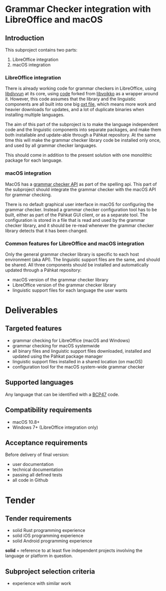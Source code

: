 # Grammar Checker integration with LibreOffice and macOS

## Introduction

This subproject contains two parts:

1. LibreOffice integration
2. macOS integration

### LibreOffice integration

There is already working code for grammar checkers in LibreOffice, using [libdivvun](https://github.com/divvun/libdivvun) at its core, using [code](https://github.com/divvun/libreoffice-divvun) forked from [libvoikko](https://github.com/voikko/corevoikko) as a wrapper around it. However, this code assumes that the library and the linguistic components are all built into one big [oxt file](https://wiki.openoffice.org/wiki/Documentation/DevGuide/Extensions/File_Format), which means more work and heavier downloads for updates, and a lot of duplicate binaries when installing multiple languages.

The aim of this part of the subproject is to make the language independent code and the linguistic components into separate packages, and make them both installable and update-able through a Páhkat repository. At the same time this will make the grammar checker library code be installed only once, and used by all grammar checker languages.

This should come in addition to the present solution with one monolithic package for each language.

### macOS integration

MacOS has a [grammar checker API](https://developer.apple.com/documentation/foundation/nsspellserverdelegate) as part of the spelling api. This part of the subproject should integrate the grammar checker with the macOS API for grammar checking.

There is no default graphical user interface in macOS for configuring the grammar checker. Instead a grammar checker configuration tool has to be built, either as part of the Páhkat GUI client, or as a separate tool. The configuration is stored in a file that is read and used by the grammar checker library, and it should be re-read whenever the grammar checker library detects that it has been changed.

### Common features for LibreOffice and macOS integration

Only the general grammar checker library is specific to each host environment (aka API). The linguistic support files are the same, and should be shared. All three components should be installed and automatically updated through a Páhkat repository:

* macOS version of the grammar checker library
* LibreOffice version of the grammar checker library
* linguistic support files for each language the user wants

# Deliverables

## Targeted features

* grammar checking for LibreOffice (macOS and Windows)
* grammar checking for macOS systemwide
* all binary files and linguistic support files downloaded, installed and updated using the Páhkat package manager
* linguistic support files installed in a shared location (on macOS)
* configuration tool for the macOS system-wide grammar checker

## Supported languages

Any language that can be identified with a [BCP47](https://tools.ietf.org/html/bcp47) code.

## Compatibility requirements

* macOS 10.8+
* Windows 7+ (LibreOffice integration only)

## Acceptance requirements

Before delivery of final version:

* user documentation
* technical documentation
* passing all defined tests
* all code in Github

# Tender

## Tender requirements

* solid Rust programming experience
* solid iOS programming experience
* solid Android programming experience

**solid** = reference to at least five independent projects involving the language or platform in question.

## Subproject selection criteria

* experience with similar work
